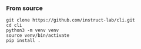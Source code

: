 ### From source

```shell
git clone https://github.com/instruct-lab/cli.git
cd cli
python3 -m venv venv
source venv/bin/activate
pip install .
```
